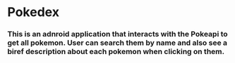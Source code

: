 # Pokedex

### This is an adnroid application that interacts with the Pokeapi to get all pokemon. User can search them by name and also see a biref description about each pokemon when clicking on them.
